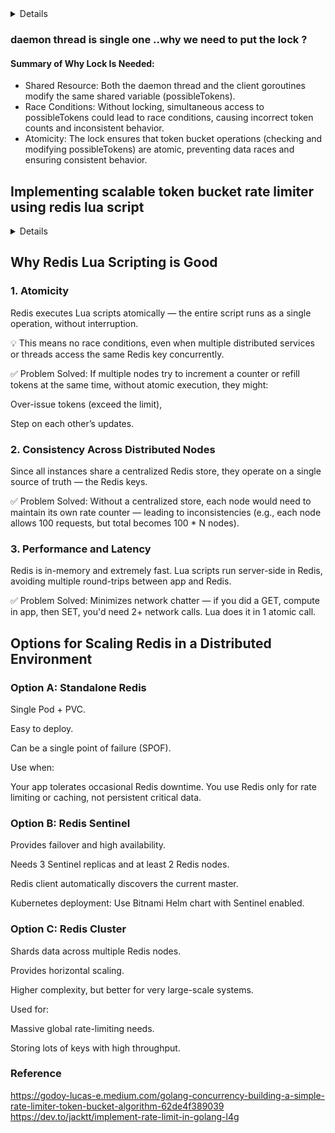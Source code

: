 <details>

```go
package main

import (
	"fmt"
	"sync"
	"time"
)

//Rate bucketing algorithm

/*
The token bucket logic is enforced by the rate at which tokens are added to the bucket,
which controls how quickly the goroutines can proceed.

Although 10 goroutines are spawned at once, only one token is granted per second
(or whatever interval you set), ensuring that requests are rate-limited.

The use of sync.Cond allows goroutines to wait until tokens are available,
enforcing the rate limit even under concurrent requests.
*/

type MultiThreadedTokenBucketFilter struct {
	cond *sync.Cond
	lock sync.Mutex

	maxTokens      int
	possibleTokens int
	oneSecond      time.Duration
}

type TokenBucketFilterFactory struct{}

func (f TokenBucketFilterFactory) MakeTokenBucketFilter(capacity int) *MultiThreadedTokenBucketFilter {
	tbf := NewMultiThreadedTokenBucketFilter(capacity)
	tbf.initDaemonThread()

	return tbf
}

func NewMultiThreadedTokenBucketFilter(capacity int) *MultiThreadedTokenBucketFilter {
	return &MultiThreadedTokenBucketFilter{
		maxTokens:      capacity,
		cond:           sync.NewCond(&sync.Mutex{}),
		possibleTokens: 0,
		oneSecond:      time.Second,
	}
}

func (tbf *MultiThreadedTokenBucketFilter) initDaemonThread() {
	go tbf.daemonThread()
}

func (tbf *MultiThreadedTokenBucketFilter) daemonThread() {
	for {
		tbf.cond.L.Lock()
		if tbf.possibleTokens < tbf.maxTokens {
			tbf.possibleTokens += 1
		}

		tbf.cond.Signal()
		tbf.cond.L.Unlock()

		time.Sleep(tbf.oneSecond)
	}
}

func (tbf *MultiThreadedTokenBucketFilter) GetToken(threadName string) {
	tbf.cond.L.Lock()
	for tbf.possibleTokens == 0 {
		tbf.cond.Wait()
	}

	tbf.possibleTokens--
	tbf.cond.L.Unlock()
	fmt.Println("Granting", threadName, "token at", time.Now())
}

func main() {
	var wg sync.WaitGroup
	bucket := TokenBucketFilterFactory{}.MakeTokenBucketFilter(10)

	// Simulate multiple threads requesting tokens
	for i := 1; i <= 10; i++ {
		wg.Add(1)
		go func(i int) {
			defer wg.Done()
			threadName := fmt.Sprintf("Thread_%d", i)
			bucket.GetToken(threadName)
		}(i)
	}

	wg.Wait()
}
```
</details>

### daemon thread is single one ..why we need to put the lock ?

#### Summary of Why Lock Is Needed:
- Shared Resource: Both the daemon thread and the client goroutines modify the same shared variable (possibleTokens).
- Race Conditions: Without locking, simultaneous access to possibleTokens could lead to race conditions, causing incorrect token counts and inconsistent behavior.
- Atomicity: The lock ensures that token bucket operations (checking and modifying possibleTokens) are atomic, preventing data races and ensuring consistent behavior.

## Implementing scalable token bucket rate limiter using redis lua script

<details>

```go
package main

import (
	"context"
	"fmt"
	"log"
	"sync"
	"time"

	"github.com/redis/go-redis/v9"
)

// Redis connection setup
var ctx = context.Background()
var rdb = redis.NewClient(&redis.Options{
	Addr: "localhost:6379", // Change to your Redis server address
})

// Lua script for atomic token consumption
var consumeTokenScript = redis.NewScript(`
	local tokens = redis.call("GET", KEYS[1])
	if not tokens then
		return -1 -- No bucket found
	end
	tokens = tonumber(tokens)
	if tokens > 0 then
		redis.call("DECR", KEYS[1]) -- Consume a token
		return tokens - 1
	else
		return -2 -- No tokens available
	end
`)

// User-specific token bucket filter
type RedisTokenBucket struct {
	Key         string
	MaxTokens   int
	RefillRate  time.Duration
	RefillCount int
	BurstLimit  int
}

// Initialize token bucket for a user
func (tbf *RedisTokenBucket) InitBucket() {
	// Set initial tokens if not already set
	exists, err := rdb.Exists(ctx, tbf.Key).Result()
	if err != nil {
		log.Println("Redis error:", err)
		return
	}
	if exists == 0 {
		rdb.Set(ctx, tbf.Key, tbf.MaxTokens, 0)
	}
	// Start background refill goroutine
	go tbf.refillTokens()
}

// Background job to refill tokens for each user
func (tbf *RedisTokenBucket) refillTokens() {
	for {
		time.Sleep(tbf.RefillRate)
		currentTokens, err := rdb.Get(ctx, tbf.Key).Int()
		if err != nil {
			log.Println("Error fetching tokens:", err)
			continue
		}

		// Refill tokens up to max + burst limit
		if currentTokens < tbf.MaxTokens+tbf.BurstLimit {
			newTokens := min(tbf.MaxTokens+tbf.BurstLimit, currentTokens+tbf.RefillCount)
			rdb.Set(ctx, tbf.Key, newTokens, 0)
		}
	}
}

// Consume a token for a user
func (tbf *RedisTokenBucket) GetToken(userID string) bool {
	result, err := consumeTokenScript.Run(ctx, rdb, []string{tbf.Key}).Int()
	if err != nil {
		log.Println("Redis error:", err)
		return false
	}

	if result >= 0 {
		fmt.Println("User", userID, "granted token at", time.Now(), "- Remaining:", result)
		return true
	}

	fmt.Println("User", userID, "denied - No tokens available at", time.Now())
	return false
}

// Utility function
func min(a, b int) int {
	if a < b {
		return a
	}
	return b
}

func main() {
	var wg sync.WaitGroup

	// Different users with different rate limits
	users := map[string]*RedisTokenBucket{
		"user_123": {Key: "token_bucket:user_123", MaxTokens: 10, RefillRate: time.Second, RefillCount: 1, BurstLimit: 5},
		"user_456": {Key: "token_bucket:user_456", MaxTokens: 5, RefillRate: time.Second, RefillCount: 2, BurstLimit: 3},
	}

	// Initialize token buckets for each user
	for _, bucket := range users {
		bucket.InitBucket()
	}

	// Simulate multiple users requesting tokens
	for i := 1; i <= 10; i++ {
		wg.Add(2) // Two users making requests

		go func(i int) {
			defer wg.Done()
			users["user_123"].GetToken("user_123")
		}(i)

		go func(i int) {
			defer wg.Done()
			users["user_456"].GetToken("user_456")
		}(i)
	}

	wg.Wait()
}
```
</details>

## Why Redis Lua Scripting is Good

### 1. Atomicity
Redis executes Lua scripts atomically — the entire script runs as a single operation, without interruption.

💡 This means no race conditions, even when multiple distributed services or threads access the same Redis key concurrently.

✅ Problem Solved:
If multiple nodes try to increment a counter or refill tokens at the same time, without atomic execution, they might:

Over-issue tokens (exceed the limit),

Step on each other’s updates.

### 2. Consistency Across Distributed Nodes
Since all instances share a centralized Redis store, they operate on a single source of truth — the Redis keys.

✅ Problem Solved:
Without a centralized store, each node would need to maintain its own rate counter — leading to inconsistencies (e.g., each node allows 100 requests, but total becomes 100 * N nodes).

### 3. Performance and Latency
Redis is in-memory and extremely fast. Lua scripts run server-side in Redis, avoiding multiple round-trips between app and Redis.

✅ Problem Solved:
Minimizes network chatter — if you did a GET, compute in app, then SET, you'd need 2+ network calls. Lua does it in 1 atomic call.

## Options for Scaling Redis in a Distributed Environment

### Option A: Standalone Redis
Single Pod + PVC.

Easy to deploy.

Can be a single point of failure (SPOF).

Use when:

Your app tolerates occasional Redis downtime.
You use Redis only for rate limiting or caching, not persistent critical data.

### Option B: Redis Sentinel
Provides failover and high availability.

Needs 3 Sentinel replicas and at least 2 Redis nodes.

Redis client automatically discovers the current master.

Kubernetes deployment:
Use Bitnami Helm chart with Sentinel enabled.

### Option C: Redis Cluster
Shards data across multiple Redis nodes.

Provides horizontal scaling.

Higher complexity, but better for very large-scale systems.

Used for:

Massive global rate-limiting needs.

Storing lots of keys with high throughput.

### Reference
https://godoy-lucas-e.medium.com/golang-concurrency-building-a-simple-rate-limiter-token-bucket-algorithm-62de4f389039
https://dev.to/jacktt/implement-rate-limit-in-golang-l4g
